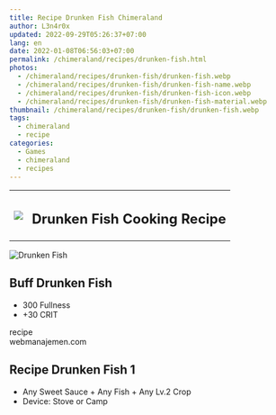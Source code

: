```yaml
---
title: Recipe Drunken Fish Chimeraland
author: L3n4r0x
updated: 2022-09-29T05:26:37+07:00
lang: en
date: 2022-01-08T06:56:03+07:00
permalink: /chimeraland/recipes/drunken-fish.html
photos:
  - /chimeraland/recipes/drunken-fish/drunken-fish.webp
  - /chimeraland/recipes/drunken-fish/drunken-fish-name.webp
  - /chimeraland/recipes/drunken-fish/drunken-fish-icon.webp
  - /chimeraland/recipes/drunken-fish/drunken-fish-material.webp
thumbnail: /chimeraland/recipes/drunken-fish/drunken-fish.webp
tags:
  - chimeraland
  - recipe
categories:
  - Games
  - chimeraland
  - recipes
---
```


<section id="bootstrap-wrapper">
  <link
    rel="stylesheet"
    href="https://rawcdn.githack.com/dimaslanjaka/Web-Manajemen/870a349/css/bootstrap-5-3-0-alpha3-wrapper.css"
  />
  <div class="row mb-2">
    <div class="col-md-12 mb-2">
      <table class="table" id="post-info">
        <tbody>
          <tr>
            <td>
              <img
                class="d-inline-block me-2"
                src="/chimeraland/recipes/drunken-fish/drunken-fish-icon.webp"
                width="auto"
                height="auto"
              />
            </td>
            <td><h1 class="fs-5">Drunken Fish Cooking Recipe</h1></td>
          </tr>
        </tbody>
      </table>
    </div>
  </div>
  <div class="card mb-2 bg-dark text-light">
    <div class="row g-0">
      <div class="col-sm-4 position-relative mb-2">
        <img
          src="/chimeraland/recipes/drunken-fish/drunken-fish-material.webp"
          class="card-img fit-cover w-100 h-100"
          alt="Drunken Fish"
          data-fancybox="true"
        />
      </div>
      <div class="col-sm-8 mb-2">
        <div class="card-body">
          <h2 class="card-title fs-5">Buff Drunken Fish</h2>
          <div class="card-text">
            <ul>
              <li>300 Fullness</li>
              <li>+30 CRIT</li>
            </ul>
          </div>
          <span class="badge rounded-pill">recipe</span>
        </div>
        <div class="card-footer text-end text-muted">webmanajemen.com</div>
      </div>
    </div>
  </div>
  <div class="row mb-2">
    <div class="col-12 col-lg-6 recipe-item mb-2">
      <div class="card bg-dark text-light">
        <div class="card-body">
          <h2 class="card-title fs-5">Recipe Drunken Fish 1</h2>
          <div class="card-text">
            <ul>
              <li>
                Any Sweet Sauce<span> + </span>Any Fish<span> + </span>Any Lv.2
                Crop
              </li>
              <li>Device: Stove or Camp</li>
            </ul>
          </div>
        </div>
      </div>
    </div>
  </div>
</section>